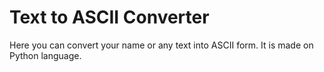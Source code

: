 # Text to ASCII Converter 
Here you can convert your name or any text into ASCII form. It is made on Python language.
